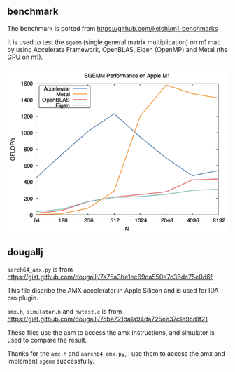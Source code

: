 ## benchmark
The benchmark is ported from
https://github.com/keichi/m1-benchmarks

It is used to test the `sgemm` (single general matrix multiplication) on m1 mac by using Accelerate Framework, OpenBLAS, Eigen (OpenMP) and Metal (the GPU on m1).

![](benchmark/result/gemm.png)

## dougallj
`aarch64_amx.py` is from
https://gist.github.com/dougallj/7a75a3be1ec69ca550e7c36dc75e0d6f

This file discribe the AMX accelerator in Apple Silicon and is used for IDA pro plugin.

`amx.h`, `simulator.h` and `hwtest.c` is from https://gist.github.com/dougallj/7cba721da1a94da725ee37c1e9cd1f21

These files use the asm to access the amx instructions, and simulator is used to compare the result.

Thanks for the `amx.h` and `aarch64_amx.py`, I use them to access the amx and implement `sgemm` successfully. 
